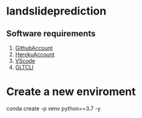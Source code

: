 # landslideprediction
## Software requirements
1. [GithubAccount](https://github.com/Prathamesh854)
2. [HerokuAccount](https://dashboard.heroku.com/apps)
3. [VScode](https://code.visualstudio.com/)
4. [GLTCLI](https://git-scm.com/book/en/v2/Getting-Started-The-Command-Line)
# Create a new enviroment 
conda create -p venv python==3.7 -y 